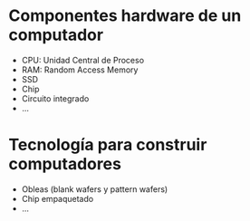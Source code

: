 # Componentes hardware de un computador
* CPU: Unidad Central de Proceso  
* RAM: Random Access Memory
* SSD
* Chip 
* Circuito integrado
* ...

# Tecnología para construir computadores

* Obleas (blank wafers y pattern wafers)
* Chip empaquetado
* ...